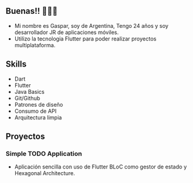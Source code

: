## Buenas!!  🙋🏼‍♂️

 * Mi nombre es Gaspar, soy de Argentina, Tengo 24 años y soy desarrollador JR de aplicaciones móviles.
 * Utilizo la tecnologia Flutter para poder realizar proyectos multiplataforma.

## Skills 

 * Dart
 * Flutter
 * Java Basics
 * Git/Github
 * Patrones de diseño
 * Consumo de API
 * Arquitectura limpia

 ## Proyectos

 ### Simple TODO Application
 
 * Aplicación sencilla con uso de Flutter BLoC como gestor de estado y Hexagonal Architecture.







